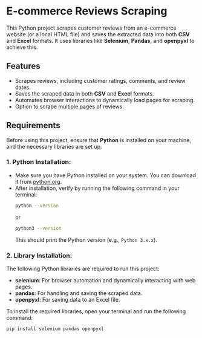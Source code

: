 # E-commerce Reviews Scraping

This Python project scrapes customer reviews from an e-commerce website (or a local HTML file) and saves the extracted data into both **CSV** and **Excel** formats. It uses libraries like **Selenium**, **Pandas**, and **openpyxl** to achieve this.

## Features
- Scrapes reviews, including customer ratings, comments, and review dates.
- Saves the scraped data in both **CSV** and **Excel** formats.
- Automates browser interactions to dynamically load pages for scraping.
- Option to scrape multiple pages of reviews.

## Requirements

Before using this project, ensure that **Python** is installed on your machine, and the necessary libraries are set up.

### 1. Python Installation:
   - Make sure you have Python installed on your system. You can download it from [python.org](https://www.python.org/downloads/).
   - After installation, verify by running the following command in your terminal:
     ```bash
     python --version
     ```
     or
     ```bash
     python3 --version
     ```
     This should print the Python version (e.g., `Python 3.x.x`).

### 2. Library Installation:
   The following Python libraries are required to run this project:
   - **selenium**: For browser automation and dynamically interacting with web pages.
   - **pandas**: For handling and saving the scraped data.
   - **openpyxl**: For saving data to an Excel file.

   To install the required libraries, open your terminal and run the following command:
   ```bash
   pip install selenium pandas openpyxl
